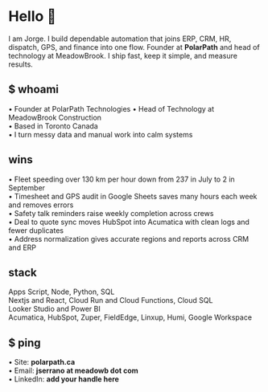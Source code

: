 # Hello 👋

I am Jorge. I build dependable automation that joins ERP, CRM, HR, dispatch, GPS, and finance into one flow. Founder at **PolarPath** and head of technology at MeadowBrook. I ship fast, keep it simple, and measure results.

## $ whoami
• Founder at PolarPath Technologies
• Head of Technology at MeadowBrook Construction  
• Based in Toronto Canada  
• I turn messy data and manual work into calm systems

## wins
• Fleet speeding over 130 km per hour down from 237 in July to 2 in September  
• Timesheet and GPS audit in Google Sheets saves many hours each week and removes errors  
• Safety talk reminders raise weekly completion across crews  
• Deal to quote sync moves HubSpot into Acumatica with clean logs and fewer duplicates  
• Address normalization gives accurate regions and reports across CRM and ERP

## stack
Apps Script, Node, Python, SQL  
Nextjs and React, Cloud Run and Cloud Functions, Cloud SQL  
Looker Studio and Power BI  
Acumatica, HubSpot, Zuper, FieldEdge, Linxup, Humi, Google Workspace

## $ ping
• Site: **polarpath.ca**  
• Email: **jserrano at meadowb dot com**  
• LinkedIn: **add your handle here**

